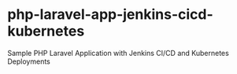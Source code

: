 # php-laravel-app-jenkins-cicd-kubernetes
Sample PHP Laravel Application with Jenkins CI/CD and Kubernetes Deployments
